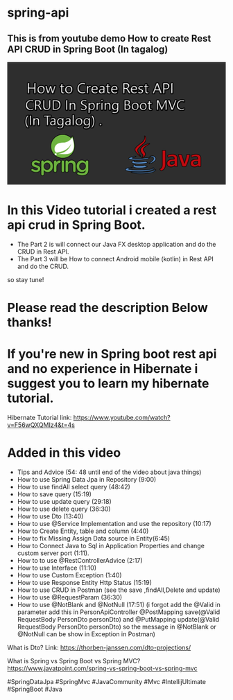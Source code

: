 # spring-api
<h2> This is from youtube demo How to create Rest API CRUD in Spring Boot (In tagalog) </h2>




[![Rest Api](screenshot/1.png)](https://www.youtube.com/watch?v=WrG-kd9SBOk&t=8s "How to Create Rest API CRUD in Spring Boot MVC IN TAGALOG")

<h1> In this Video tutorial i created a rest api crud in Spring Boot. </h1>

 - The Part 2 is will connect our Java FX desktop application and do the CRUD in Rest API.
 - The Part 3 will be How to connect Android mobile (kotlin) in Rest API and do the CRUD.

so stay tune!

 <h1> Please read the description Below thanks! </h1>



 <h1> If you're new in Spring boot rest api and no experience in Hibernate i suggest you to learn my hibernate tutorial.</h1>

Hibernate Tutorial
link: https://www.youtube.com/watch?v=F56wQXQMIz4&t=4s

 <h1> Added in this video </h1>

- Tips and Advice (54: 48 until end of the video about java things)
- How to use Spring Data Jpa in Repository (9:00)
- How to use findAll select query (48:42)
- How to save query (15:19)
- How to use update query (29:18)
- How to use delete query (36:30)
- How to use Dto (13:40)
- How to use @Service Implementation and use the repository (10:17)
- How to Create Entity, table and column (4:40)
- How to fix Missing Assign Data source in Entity(6:45)
- How to Connect Java to Sql in Application Properties and change custom server port (1:11).
- How to to use @RestControllerAdvice (2:17)
- How to use Interface (11:10)
- How to use Custom Exception (1:40)
- How to use Response Entity Http Status (15:19)
- How to use CRUD in Postman (see the save ,findAll,Delete and update)
- How to use @RequestParam (36:30)
- How to use @NotBlank and @NotNull (17:51) (i forgot add the @Valid in parameter add this in PersonApiController
@PostMapping
save(@Valid RequestBody PersonDto personDto) and
@PutMapping
update(@Valid RequestBody PersonDto personDto) 
so the message in @NotBlank or @NotNull can be show in Exception in Postman) 

What is Dto?
Link: https://thorben-janssen.com/dto-projections/

What is Spring vs Spring Boot vs Spring MVC?
https://www.javatpoint.com/spring-vs-spring-boot-vs-spring-mvc


 
#SpringDataJpa
#SpringMvc
#JavaCommunity
#Mvc
#IntellijUltimate
#SpringBoot
#Java

